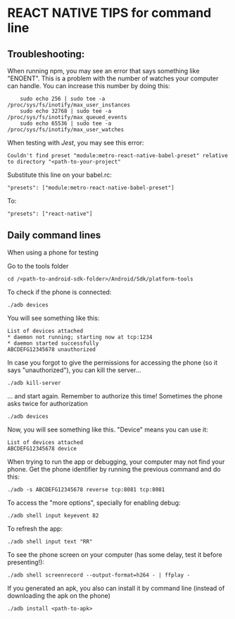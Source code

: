 # REACT NATIVE TIPS for command line

## Troubleshooting:

When running npm, you may see an error that says something like "ENOENT". This is a problem with the number of watches your computer can handle.
You can increase this number by doing this:

```shell
    sudo echo 256 | sudo tee -a /proc/sys/fs/inotify/max_user_instances
    sudo echo 32768 | sudo tee -a /proc/sys/fs/inotify/max_queued_events
    sudo echo 65536 | sudo tee -a /proc/sys/fs/inotify/max_user_watches
```

When testing with *Jest*, you may see this error:
```shell
Couldn't find preset "module:metro-react-native-babel-preset" relative to directory "<path-to-your-project"
```

Substitute this line on your babel.rc:
```
"presets": ["module:metro-react-native-babel-preset"]
```
To:
```
"presets": ["react-native"]
```



## Daily command lines
When using a phone for testing

Go to the tools folder
```shell
cd /<path-to-android-sdk-folder>/Android/Sdk/platform-tools
```

To check if the phone is connected:
```shell
./adb devices
```

You will see something like this:
```shell
List of devices attached
* daemon not running; starting now at tcp:1234
* daemon started successfully
ABCDEFG12345678	unauthorized
```

In case you forgot to give the permissions for accessing the phone (so it says "unauthorized"), you can kill the server...
```shell
./adb kill-server
```

... and start again. Remember to authorize this time! Sometimes the phone asks twice for authorization
```shell
./adb devices
```

Now, you will see something like this. "Device" means you can use it:
```shell
List of devices attached
ABCDEFG12345678	device
```

When trying to run the app or debugging, your computer may not find your phone. Get the phone identifier by running the previous command
and do this:
```shell
./adb -s ABCDEFG12345678 reverse tcp:8081 tcp:8081
```

To access the "more options", specially for enabling debug:
```shell
./adb shell input keyevent 82
```

To refresh the app:
```shell
./adb shell input text "RR"  
```

To see the phone screen on your computer (has some delay, test it before presenting!):
```shell
./adb shell screenrecord --output-format=h264 - | ffplay -
```

If you generated an apk, you also can install it by command line (instead of downloading the apk on the phone)
```shell
./adb install <path-to-apk>
```


